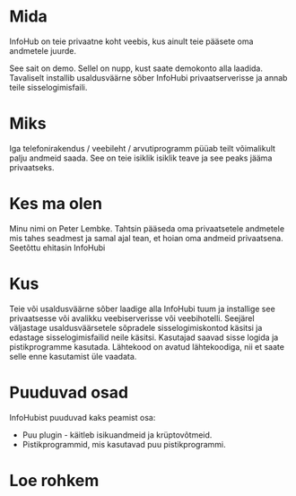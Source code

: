 # Mida

InfoHub on teie privaatne koht veebis, kus ainult teie pääsete oma andmetele juurde.

See sait on demo. Sellel on nupp, kust saate demokonto alla laadida. Tavaliselt installib usaldusväärne sõber InfoHubi privaatserverisse ja annab teile sisselogimisfaili.

# Miks

Iga telefonirakendus / veebileht / arvutiprogramm püüab teilt võimalikult palju andmeid saada. See on teie isiklik isiklik teave ja see peaks jääma privaatseks.

# Kes ma olen

Minu nimi on Peter Lembke. Tahtsin pääseda oma privaatsetele andmetele mis tahes seadmest ja samal ajal tean, et hoian oma andmeid privaatsena. Seetõttu ehitasin InfoHubi

# Kus

Teie või usaldusväärne sõber laadige alla InfoHubi tuum ja installige see privaatsesse või avalikku veebiserverisse või veebihotelli. Seejärel väljastage usaldusväärsetele sõpradele sisselogimiskontod käsitsi ja edastage sisselogimisfailid neile käsitsi. Kasutajad saavad sisse logida ja pistikprogramme kasutada. Lähtekood on avatud lähtekoodiga, nii et saate selle enne kasutamist üle vaadata.

# Puuduvad osad

InfoHubist puuduvad kaks peamist osa:

* Puu plugin - käitleb isikuandmeid ja krüptovõtmeid.
* Pistikprogrammid, mis kasutavad puu pistikprogrammi.

# Loe rohkem
